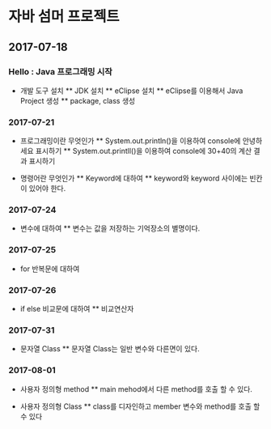 # 자바 섬머 프로젝트

## 2017-07-18

### Hello : Java 프로그래밍 시작
* 개발 도구 설치
** JDK 설치
** eClipse 설치
** eClipse를 이용해서 Java Project 생성
** package, class 생성

### 2017-07-21
* 프로그래밍이란 무엇인가
** System.out.println()을 이용하여 console에 안녕하세요 표시하기
** System.out.printll()을 이용하여 console에 30+40의 계산 결과 표시하기

* 명령어란 무엇인가
** Keyword에 대하여
** keyword와 keyword 사이에는 빈칸이 있어야 한다.

### 2017-07-24
* 변수에 대하여
** 변수는 값을 저장하는 기억장소의 별명이다.

### 2017-07-25
* for 반복문에 대하여

### 2017-07-26
* if else 비교문에 대하여
** 비교연산자


### 2017-07-31
* 문자열 Class
** 문자열 Class는 일반 변수와 다른면이 있다.

### 2017-08-01
* 사용자 정의형 method
** main mehod에서 다른 method를 호출 할 수 있다.

* 사용자 정의형 Class
** class를 디자인하고 member 변수와 method를 호출 할 수 있다
